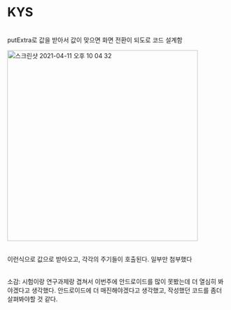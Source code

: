 
# KYS

<br> putExtra로 값을 받아서 값이 맞으면 화면 전환이 되도로 코드 설계함<br>

<img width="435" alt="스크린샷 2021-04-11 오후 10 04 32" src="https://user-images.githubusercontent.com/70817543/114305164-f7425180-9b11-11eb-82ef-cd3d334acadf.png">

<br>이런식으로 값으로 받아오고, 각각의 주기들이 호출된다.  일부만 첨부했다<br>

<br> 소감: 시험이랑 연구과제랑 겹쳐서 이번주에 안드로이드를 많이 못봤는데 더 열심히 봐야겠다고 생각했다. 안드로이드에 더 매진해야겠다고 생각했고, 작성했던 코드를 좀더 살펴봐야할 것 같다. <br>
